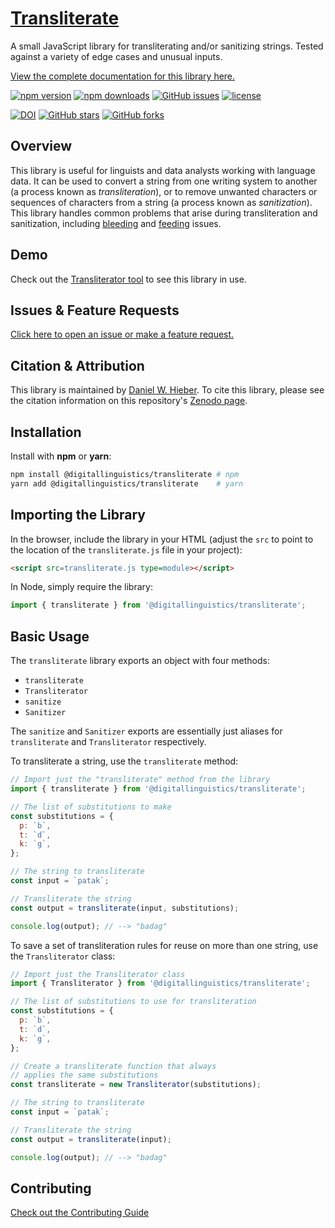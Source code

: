 # [Transliterate][1]

A small JavaScript library for transliterating and/or sanitizing strings. Tested against a variety of edge cases and unusual inputs.

[View the complete documentation for this library here.][8]

[![npm version](https://img.shields.io/npm/v/@digitallinguistics/transliterate.svg)][5]
[![npm downloads](https://img.shields.io/npm/dt/@digitallinguistics/transliterate.svg)][5]
[![GitHub issues](https://img.shields.io/github/issues-raw/digitallinguistics/transliterate.svg)][6]
[![license](https://img.shields.io/npm/l/@digitallinguistics/transliterate.svg)][7]

[![DOI](https://zenodo.org/badge/DOI/10.5281/zenodo.2550470.svg)][12]
[![GitHub stars](https://img.shields.io/github/stars/digitallinguistics/transliterate.svg?label=Stars&style=social)][1]
[![GitHub forks](https://img.shields.io/github/forks/digitallinguistics/transliterate.svg?label=Fork&style=social)][1]

## Overview

This library is useful for linguists and data analysts working with language data. It can be used to convert a string from one writing system to another (a process known as <dfn>transliteration</dfn>), or to remove unwanted characters or sequences of characters from a string (a process known as <dfn>sanitization</dfn>). This library handles common problems that arise during transliteration and sanitization, including [bleeding][2] and [feeding][3] issues.

## Demo

Check out the [Transliterator tool][4] to see this library in use.

## Issues & Feature Requests

[Click here to open an issue or make a feature request.][6]

## Citation & Attribution

This library is maintained by [Daniel W. Hieber][11]. To cite this library, please see the citation information on this repository's [Zenodo page][12].

## Installation

Install with **npm** or **yarn**:

```sh
npm install @digitallinguistics/transliterate # npm
yarn add @digitallinguistics/transliterate    # yarn
```

## Importing the Library

In the browser, include the library in your HTML (adjust the `src` to point to the location of the `transliterate.js` file in your project):

```html
<script src=transliterate.js type=module></script>
```

In Node, simply require the library:

```js
import { transliterate } from '@digitallinguistics/transliterate';
```

## Basic Usage

The `transliterate` library exports an object with four methods:

- `transliterate`
- `Transliterator`
- `sanitize`
- `Sanitizer`

The `sanitize` and `Sanitizer` exports are essentially just aliases for `transliterate` and `Transliterator` respectively.

To transliterate a string, use the `transliterate` method:

```js
// Import just the "transliterate" method from the library
import { transliterate } from '@digitallinguistics/transliterate';

// The list of substitutions to make
const substitutions = {
  p: `b`,
  t: `d`,
  k: `g`,
};

// The string to transliterate
const input = `patak`;

// Transliterate the string
const output = transliterate(input, substitutions);

console.log(output); // --> "badag"
```

To save a set of transliteration rules for reuse on more than one string, use the `Transliterator` class:

```js
// Import just the Transliterator class
import { Transliterator } from '@digitallinguistics/transliterate';

// The list of substitutions to use for transliteration
const substitutions = {
  p: `b`,
  t: `d`,
  k: `g`,
};

// Create a transliterate function that always
// applies the same substitutions
const transliterate = new Transliterator(substitutions);

// The string to transliterate
const input = `patak`;

// Transliterate the string
const output = transliterate(input);

console.log(output); // --> "badag"
```

## Contributing

[Check out the Contributing Guide][9]

[1]: https://github.com/digitallinguistics/transliterate
[2]: https://en.wikipedia.org/wiki/Bleeding_order
[3]: https://en.wikipedia.org/wiki/Feeding_order
[4]: https://tools.digitallinguistics.io/transliterator
[5]: https://www.npmjs.com/package/@digitallinguistics/transliterate
[6]: https://github.com/digitallinguistics/transliterate/issues
[7]: https://github.com/digitallinguistics/transliterate/blob/master/LICENSE.md
[8]: https://developer.digitallinguistics.io/transliterate
[9]: https://github.com/digitallinguistics/transliterate/blob/master/.github/CONTRIBUTING.md
[10]: https://nodejs.org/en/
[11]: https://danielhieber.com
[12]: https://doi.org/10.5281/zenodo.2550470
